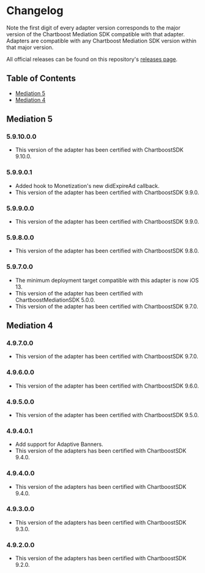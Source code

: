 # Changelog

Note the first digit of every adapter version corresponds to the major version of the Chartboost Mediation SDK compatible with that adapter. 
Adapters are compatible with any Chartboost Mediation SDK version within that major version.

All official releases can be found on this repository's [releases page](https://github.com/ChartBoost/chartboost-mediation-ios-adapter-chartboost/releases).

## Table of Contents
- [Mediation 5](#mediation-5)
- [Mediation 4](#mediation-4)

## Mediation 5

### 5.9.10.0.0
- This version of the adapter has been certified with ChartboostSDK 9.10.0.

### 5.9.9.0.1
- Added hook to Monetization's new didExpireAd callback.
- This version of the adapter has been certified with ChartboostSDK 9.9.0.

### 5.9.9.0.0
- This version of the adapter has been certified with ChartboostSDK 9.9.0.

### 5.9.8.0.0
- This version of the adapter has been certified with ChartboostSDK 9.8.0.

### 5.9.7.0.0
- The minimum deployment target compatible with this adapter is now iOS 13.
- This version of the adapter has been certified with ChartboostMediationSDK 5.0.0.
- This version of the adapter has been certified with ChartboostSDK 9.7.0.

## Mediation 4

### 4.9.7.0.0
- This version of the adapter has been certified with ChartboostSDK 9.7.0.

### 4.9.6.0.0
- This version of the adapter has been certified with ChartboostSDK 9.6.0.

### 4.9.5.0.0
- This version of the adapter has been certified with ChartboostSDK 9.5.0.

### 4.9.4.0.1
- Add support for Adaptive Banners.
- This version of the adapters has been certified with ChartboostSDK 9.4.0.

### 4.9.4.0.0
- This version of the adapters has been certified with ChartboostSDK 9.4.0.

### 4.9.3.0.0
- This version of the adapters has been certified with ChartboostSDK 9.3.0.

### 4.9.2.0.0
- This version of the adapters has been certified with ChartboostSDK 9.2.0.
